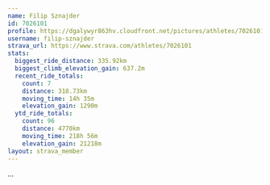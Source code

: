 ```yaml
---
name: Filip Sznajder
id: 7026101
profile: https://dgalywyr863hv.cloudfront.net/pictures/athletes/7026101/2123836/18/large.jpg
username: filip-sznajder
strava_url: https://www.strava.com/athletes/7026101
stats:
  biggest_ride_distance: 335.92km
  biggest_climb_elevation_gain: 637.2m
  recent_ride_totals:
    count: 7
    distance: 318.73km
    moving_time: 14h 35m
    elevation_gain: 1290m
  ytd_ride_totals:
    count: 96
    distance: 4770km
    moving_time: 218h 56m
    elevation_gain: 21218m
layout: strava_member
--- 
```

...
